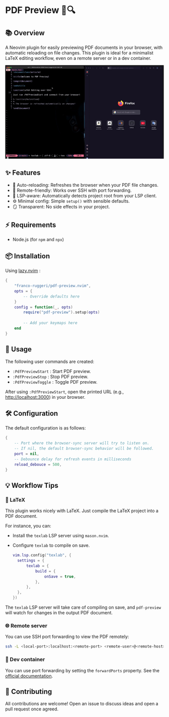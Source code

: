 # PDF Preview 🧾🔍

## 📚 Overview

A Neovim plugin for easily previewing PDF documents in your browser, with
automatic reloading on file changes. This plugin is ideal for a minimalist LaTeX
editing workflow, even on a remote server or in a dev container.

![demo](./assets/demo.gif)

## ✨ Features

- 🔄 Auto-reloading: Refreshes the browser when your PDF file changes.
- 🔌 Remote-friendly: Works over SSH with port forwarding.
- 🧠 LSP-aware: Automatically detects project root from your LSP client.
- ⚙️ Minimal config: Simple `setup()` with sensible defaults.
- 🪞 Transparent: No side effects in your project.

## ⚡ Requirements

- Node.js (for `npm` and `npx`)

## 📦 Installation

Using [lazy.nvim](https://github.com/folke/lazy.nvim) :

```lua
{ 
    "franco-ruggeri/pdf-preview.nvim", 
    opts = {
        -- Override defaults here
    }
    config = function(_, opts)
        require("pdf-preview").setup(opts)

        -- Add your keymaps here
    end
}
```

## 🚀 Usage

The following user commands are created:

- `:PdfPreviewStart` : Start PDF preview.
- `:PdfPreviewStop` : Stop PDF preview.
- `:PdfPreviewToggle` : Toggle PDF preview.

After using `:PdfPreviewStart`, open the printed URL (e.g.,
<http://localhost:3000>) in your browser.

## 🛠️ Configuration

The default configuration is as follows:

```lua
{
    -- Port where the browser-sync server will try to listen on. 
    -- If nil, the default browser-sync behavior will be followed.
    port = nil,
    -- Debounce delay for refresh events in milliseconds
    reload_debouce = 500,
}
```

## 💡 Workflow Tips

### 🧪 LaTeX

This plugin works nicely with LaTeX. Just compile the LaTeX project into a PDF
document.

For instance, you can:

- Install the `texlab` LSP server using `mason.nvim`.
- Configure `texlab` to compile on save.

    ```lua
  vim.lsp.config("texlab", {
      settings = {
          texlab = {
              build = {
                  onSave = true,
              },
          },
      },
  })
  ```

The `texlab` LSP server will take care of compiling on save, and `pdf-preview`
will watch for changes in the output PDF document.

### 🌐 Remote server

You can use SSH port forwarding to view the PDF remotely:

```bash
ssh -L <local-port>:localhost:<remote-port> <remote-user>@<remote-host>
```

### 🐳 Dev container

You can use port forwarding by setting the `forwardPorts` property. See the
[official documentation](https://containers.dev/implementors/json_reference/).

## 🤝 Contributing

All contributions are welcome! Open an issue to discuss ideas and open a pull
request once agreed.

